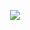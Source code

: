 <p align="center">
  <img src="https://github.com/Ahmed-ELSayed-Mohamed/ExpenseApp/tree/main/public/Expense.png" ">
  
</p>
